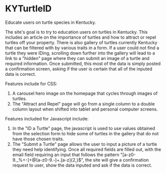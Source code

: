 # KYTurtleID
Educate users on turtle species in Kentucky.

The site's goal is to try to education users on turtles in Kentucky. This includes an article on the importance of turtles and how to attract
or repel turtles off your property. There is also gallery of turtles currently Kentucky that can be filtered with by various traits in a form.
If a user could not find a turtle they were IDing, scrolling down further into the gallery will lead to a link to a "hidden" page where they 
can submit an image of a turtle and required information. Once submitted, this most of the data is simply posted a confirmation screen, asking if 
the user is certain that all of the inputed data is correct.

Features include for CSS:
1. A carousel hero image on the homepage that cycles through images of turtles.
2. The "Attract and Repel" page will go from a single column to a double column layout when shifted into tablet and personal computer screens.

Features included for Javascript include:
1. In the "ID a Turtle" page, the javascript is used to use values obtained from the selection form to hide some of turtles in the gallery that do not
have those chosen traits.
2. The "Submit a Turtle" page allows the user to input a picture of a turtle they need help identifying. Once all required fields are filled out, with 
the email field requiring an input that follows the pattern "[a-z0-9._%+-]+@[a-z0-9.-]+\.[a-z]{2,}$", the site will give a confirmation request to
user, show the data inputed and ask if the data is correct.